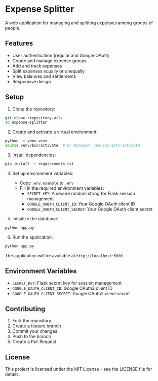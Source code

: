 # Expense Splitter

A web application for managing and splitting expenses among groups of people.

## Features

- User authentication (regular and Google OAuth)
- Create and manage expense groups
- Add and track expenses
- Split expenses equally or unequally
- View balances and settlements
- Responsive design

## Setup

1. Clone the repository:
```bash
git clone <repository-url>
cd expense-splitter
```

2. Create and activate a virtual environment:
```bash
python -m venv venv
source venv/bin/activate  # On Windows: venv\Scripts\activate
```

3. Install dependencies:
```bash
pip install -r requirements.txt
```

4. Set up environment variables:
   - Copy `.env.example` to `.env`
   - Fill in the required environment variables:
     - `SECRET_KEY`: A secure random string for Flask session management
     - `GOOGLE_OAUTH_CLIENT_ID`: Your Google OAuth client ID
     - `GOOGLE_OAUTH_CLIENT_SECRET`: Your Google OAuth client secret

5. Initialize the database:
```bash
python app.py
```

6. Run the application:
```bash
python app.py
```

The application will be available at `http://localhost:5000`

## Environment Variables

- `SECRET_KEY`: Flask secret key for session management
- `GOOGLE_OAUTH_CLIENT_ID`: Google OAuth2 client ID
- `GOOGLE_OAUTH_CLIENT_SECRET`: Google OAuth2 client secret

## Contributing

1. Fork the repository
2. Create a feature branch
3. Commit your changes
4. Push to the branch
5. Create a Pull Request

## License

This project is licensed under the MIT License - see the LICENSE file for details. 